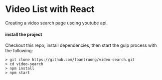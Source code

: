 # Video List with React

Creating a video search page usqing youtube api.

#### install the project
Checkout this repo, install dependencies, then start the gulp process with the following:

```
> git clone https://github.com/loantruong/video-search.git
> cd video-search
> npm install
> npm start
```